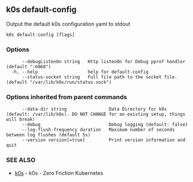 ## k0s default-config

Output the default k0s configuration yaml to stdout

```shell
k0s default-config [flags]
```

### Options

```shell
      --debugListenOn string   Http listenOn for Debug pprof handler (default ":6060")
  -h, --help                   help for default-config
      --status-socket string   Full file path to the socket file. (default "/var/lib/k0s/run/status.sock")
```

### Options inherited from parent commands

```shell
      --data-dir string                Data Directory for k0s (default: /var/lib/k0s). DO NOT CHANGE for an existing setup, things will break!
      --debug                          Debug logging (default: false)
      --log-flush-frequency duration   Maximum number of seconds between log flushes (default 5s)
      --version version[=true]         Print version information and quit
```

### SEE ALSO

* [k0s](k0s.md) - k0s - Zero Friction Kubernetes
